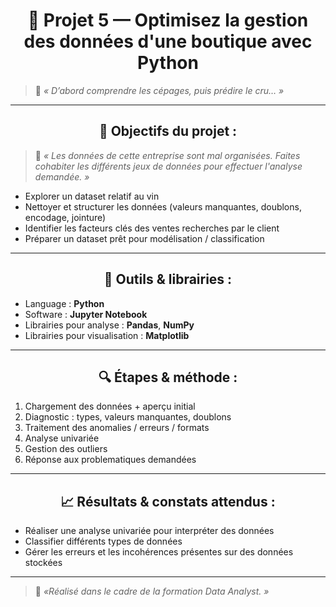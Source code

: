 <h1 align="center"> 🍷 Projet 5 — Optimisez la gestion des données d'une boutique avec Python  </h1>

> 🧠 *« D’abord comprendre les cépages, puis prédire le cru… »*

---

<h2 align="center"> 🎯 Objectifs du projet :</h2>

> 🧠 *« Les données de cette entreprise sont mal organisées. Faites cohabiter les différents jeux de données pour effectuer l'analyse demandée. »*

- Explorer un dataset relatif au vin
- Nettoyer et structurer les données (valeurs manquantes, doublons, encodage, jointure)  
- Identifier les facteurs clés des ventes recherches par le client
- Préparer un dataset prêt pour modélisation / classification
---

<h2 align="center"> 🧰 Outils & librairies : </h2>

- Language : **Python**  
- Software : **Jupyter Notebook**  
- Librairies pour analyse : **Pandas**, **NumPy**  
- Librairies pour visualisation : **Matplotlib**

---

<h2 align="center"> 🔍 Étapes & méthode : </h2>

1. Chargement des données + aperçu initial  
2. Diagnostic : types, valeurs manquantes, doublons  
3. Traitement des anomalies / erreurs / formats  
4. Analyse univariée
5. Gestion des outliers
6. Réponse aux problematiques demandées

---

<h2 align="center"> 📈 Résultats & constats attendus : </h2>

- Réaliser une analyse univariée pour interpréter des données
- Classifier différents types de données
- Gérer les erreurs et les incohérences présentes sur des données stockées

---

> 📌 *«Réalisé dans le cadre de la formation Data Analyst. »*
